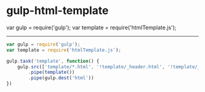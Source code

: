 # gulp-html-template
var gulp = require('gulp');
var template = require('htmlTemplate.js');

***




``` js
var gulp = require('gulp');
var template = require('htmlTemplate.js');

gulp.task('template', function() {
	gulp.src(['template/*.html', '!template/_header.html', '!template/_footer.html'])
		.pipe(template())
		.pipe(gulp.dest('html'))
})
```
